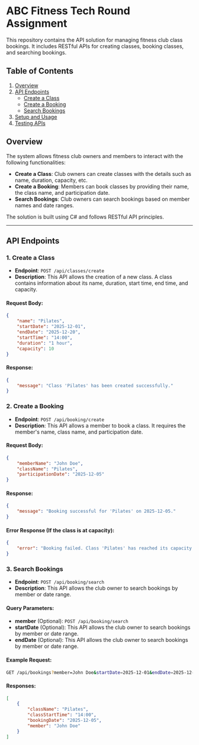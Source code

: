 # ABC Fitness Tech Round Assignment

This repository contains the API solution for managing fitness club class bookings. It includes RESTful APIs for creating classes, booking classes, and searching bookings.

## Table of Contents
1. [Overview](#overview)
2. [API Endpoints](#api-endpoints)
   - [Create a Class](#create-a-class)
   - [Create a Booking](#create-a-booking)
   - [Search Bookings](#search-bookings)
3. [Setup and Usage](#setup-and-usage)
4. [Testing APIs](#testing-apis)

## Overview
The system allows fitness club owners and members to interact with the following functionalities:

- **Create a Class**: Club owners can create classes with the details such as name, duration, capacity, etc.
- **Create a Booking**: Members can book classes by providing their name, the class name, and participation date.
- **Search Bookings**: Club owners can search bookings based on member names and date ranges.

The solution is built using C# and follows RESTful API principles.

---

## API Endpoints

### **1. Create a Class**
- **Endpoint**: `POST /api/classes/create`
- **Description**: This API allows the creation of a new class. A class contains information about its name, duration, start time, end time, and capacity.
  
#### Request Body:
```json
{
    "name": "Pilates",
    "startDate": "2025-12-01",
    "endDate": "2025-12-20",
    "startTime": "14:00",
    "duration": "1 hour",
    "capacity": 10
}
```

#### Response:
```json
{
    "message": "Class 'Pilates' has been created successfully."
}
```

### **2. Create a Booking**
- **Endpoint**: `POST /api/booking/create`
- **Description**: This API allows a member to book a class. It requires the member's name, class name, and participation date.

#### Request Body:
```json
{
    "memberName": "John Doe",
    "className": "Pilates",
    "participationDate": "2025-12-05"
}
```

#### Response:
```json
{
    "message": "Booking successful for 'Pilates' on 2025-12-05."
}
```

#### Error Response (If the class is at capacity):
```json
{
    "error": "Booking failed. Class 'Pilates' has reached its capacity."
}
```

### **3. Search Bookings**
- **Endpoint**: `POST /api/booking/search`
- **Description**: This API allows the club owner to search bookings by member or date range.

#### Query Parameters:
- **member** (Optional): `POST /api/booking/search`
- **startDate** (Optional): This API allows the club owner to search bookings by member or date range.
- **endDate** (Optional): This API allows the club owner to search bookings by member or date range.

#### Example Request:
```bash
GET /api/bookings?member=John Doe&startDate=2025-12-01&endDate=2025-12-20
```

#### Responses:
```json
[
    {
        "className": "Pilates",
        "classStartTime": "14:00",
        "bookingDate": "2025-12-05",
        "member": "John Doe"
    }
]
```